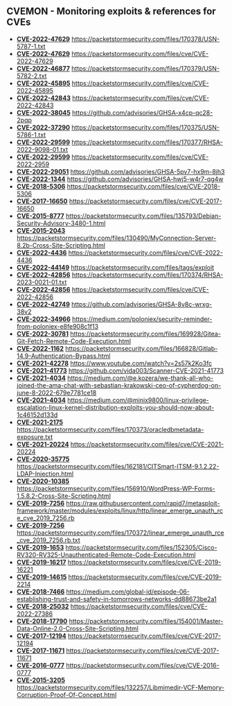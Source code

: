 ## CVEMON - Monitoring exploits & references for CVEs
- **[CVE-2022-47629](https://in.scanfactory.io/cvemon/CVE-2022-47629.html)** https://packetstormsecurity.com/files/170378/USN-5787-1.txt
- **[CVE-2022-47629](https://in.scanfactory.io/cvemon/CVE-2022-47629.html)** https://packetstormsecurity.com/files/cve/CVE-2022-47629
- **[CVE-2022-46877](https://in.scanfactory.io/cvemon/CVE-2022-46877.html)** https://packetstormsecurity.com/files/170379/USN-5782-2.txt
- **[CVE-2022-45895](https://in.scanfactory.io/cvemon/CVE-2022-45895.html)** https://packetstormsecurity.com/files/cve/CVE-2022-45895
- **[CVE-2022-42843](https://in.scanfactory.io/cvemon/CVE-2022-42843.html)** https://packetstormsecurity.com/files/cve/CVE-2022-42843
- **[CVE-2022-38045](https://in.scanfactory.io/cvemon/CVE-2022-38045.html)** https://github.com/advisories/GHSA-x4cp-qc28-2pqp
- **[CVE-2022-37290](https://in.scanfactory.io/cvemon/CVE-2022-37290.html)** https://packetstormsecurity.com/files/170375/USN-5786-1.txt
- **[CVE-2022-29599](https://in.scanfactory.io/cvemon/CVE-2022-29599.html)** https://packetstormsecurity.com/files/170377/RHSA-2022-9098-01.txt
- **[CVE-2022-29599](https://in.scanfactory.io/cvemon/CVE-2022-29599.html)** https://packetstormsecurity.com/files/cve/CVE-2022-2959
- **[CVE-2022-29051](https://in.scanfactory.io/cvemon/CVE-2022-29051.html)** https://github.com/advisories/GHSA-5pv7-hx9m-8jh3
- **[CVE-2022-1344](https://in.scanfactory.io/cvemon/CVE-2022-1344.html)** https://github.com/advisories/GHSA-hwj5-w4r7-qg4w
- **[CVE-2018-5306](https://in.scanfactory.io/cvemon/CVE-2018-5306.html)** https://packetstormsecurity.com/files/cve/CVE-2018-5306
- **[CVE-2017-16650](https://in.scanfactory.io/cvemon/CVE-2017-16650.html)** https://packetstormsecurity.com/files/cve/CVE-2017-16650
- **[CVE-2015-8777](https://in.scanfactory.io/cvemon/CVE-2015-8777.html)** https://packetstormsecurity.com/files/135793/Debian-Security-Advisory-3480-1.html
- **[CVE-2015-2043](https://in.scanfactory.io/cvemon/CVE-2015-2043.html)** https://packetstormsecurity.com/files/130490/MyConnection-Server-8.2b-Cross-Site-Scripting.html
- **[CVE-2022-4436](https://in.scanfactory.io/cvemon/CVE-2022-4436.html)** https://packetstormsecurity.com/files/cve/CVE-2022-4436
- **[CVE-2022-44149](https://in.scanfactory.io/cvemon/CVE-2022-44149.html)** https://packetstormsecurity.com/files/tags/exploit
- **[CVE-2022-42856](https://in.scanfactory.io/cvemon/CVE-2022-42856.html)** https://packetstormsecurity.com/files/170374/RHSA-2023-0021-01.txt
- **[CVE-2022-42856](https://in.scanfactory.io/cvemon/CVE-2022-42856.html)** https://packetstormsecurity.com/files/cve/CVE-2022-42856
- **[CVE-2022-42749](https://in.scanfactory.io/cvemon/CVE-2022-42749.html)** https://github.com/advisories/GHSA-8v8c-wrxg-38v2
- **[CVE-2022-34966](https://in.scanfactory.io/cvemon/CVE-2022-34966.html)** https://medium.com/poloniex/security-reminder-from-poloniex-e8fe908c1f13
- **[CVE-2022-30781](https://in.scanfactory.io/cvemon/CVE-2022-30781.html)** https://packetstormsecurity.com/files/169928/Gitea-Git-Fetch-Remote-Code-Execution.html
- **[CVE-2022-1162](https://in.scanfactory.io/cvemon/CVE-2022-1162.html)** https://packetstormsecurity.com/files/166828/Gitlab-14.9-Authentication-Bypass.html
- **[CVE-2021-42278](https://in.scanfactory.io/cvemon/CVE-2021-42278.html)** https://www.youtube.com/watch?v=2s57k2Ko3fc
- **[CVE-2021-41773](https://in.scanfactory.io/cvemon/CVE-2021-41773.html)** https://github.com/vida003/Scanner-CVE-2021-41773
- **[CVE-2021-4034](https://in.scanfactory.io/cvemon/CVE-2021-4034.html)** https://medium.com/@e.kozera/we-thank-all-who-joined-the-ama-chat-with-sebastian-krakowski-ceo-of-cypherdog-on-june-8-2022-679e7781ce18
- **[CVE-2021-4034](https://in.scanfactory.io/cvemon/CVE-2021-4034.html)** https://medium.com/@minix9800/linux-privilege-escalation-linux-kernel-distribution-exploits-you-should-now-about-1c46152d133d
- **[CVE-2021-2175](https://in.scanfactory.io/cvemon/CVE-2021-2175.html)** https://packetstormsecurity.com/files/170373/oracledbmetadata-exposure.txt
- **[CVE-2021-20224](https://in.scanfactory.io/cvemon/CVE-2021-20224.html)** https://packetstormsecurity.com/files/cve/CVE-2021-20224
- **[CVE-2020-35775](https://in.scanfactory.io/cvemon/CVE-2020-35775.html)** https://packetstormsecurity.com/files/162181/CITSmart-ITSM-9.1.2.22-LDAP-Injection.html
- **[CVE-2020-10385](https://in.scanfactory.io/cvemon/CVE-2020-10385.html)** https://packetstormsecurity.com/files/156910/WordPress-WP-Forms-1.5.8.2-Cross-Site-Scripting.html
- **[CVE-2019-7256](https://in.scanfactory.io/cvemon/CVE-2019-7256.html)** https://raw.githubusercontent.com/rapid7/metasploit-framework/master/modules/exploits/linux/http/linear_emerge_unauth_rce_cve_2019_7256.rb
- **[CVE-2019-7256](https://in.scanfactory.io/cvemon/CVE-2019-7256.html)** https://packetstormsecurity.com/files/170372/linear_emerge_unauth_rce_cve_2019_7256.rb.txt
- **[CVE-2019-1653](https://in.scanfactory.io/cvemon/CVE-2019-1653.html)** https://packetstormsecurity.com/files/152305/Cisco-RV320-RV325-Unauthenticated-Remote-Code-Execution.html
- **[CVE-2019-16217](https://in.scanfactory.io/cvemon/CVE-2019-16217.html)** https://packetstormsecurity.com/files/cve/CVE-2019-16221
- **[CVE-2019-14615](https://in.scanfactory.io/cvemon/CVE-2019-14615.html)** https://packetstormsecurity.com/files/cve/CVE-2019-2214
- **[CVE-2018-7466](https://in.scanfactory.io/cvemon/CVE-2018-7466.html)** https://medium.com/global-id/episode-06-establishing-trust-and-safety-in-tomorrows-networks-dd88673be2a1
- **[CVE-2018-25032](https://in.scanfactory.io/cvemon/CVE-2018-25032.html)** https://packetstormsecurity.com/files/cve/CVE-2022-27386
- **[CVE-2018-17790](https://in.scanfactory.io/cvemon/CVE-2018-17790.html)** https://packetstormsecurity.com/files/154001/Master-Data-Online-2.0-Cross-Site-Scripting.html
- **[CVE-2017-12194](https://in.scanfactory.io/cvemon/CVE-2017-12194.html)** https://packetstormsecurity.com/files/cve/CVE-2017-12194
- **[CVE-2017-11671](https://in.scanfactory.io/cvemon/CVE-2017-11671.html)** https://packetstormsecurity.com/files/cve/CVE-2017-11671
- **[CVE-2016-0777](https://in.scanfactory.io/cvemon/CVE-2016-0777.html)** https://packetstormsecurity.com/files/cve/CVE-2016-0777
- **[CVE-2015-3205](https://in.scanfactory.io/cvemon/CVE-2015-3205.html)** https://packetstormsecurity.com/files/132257/Libmimedir-VCF-Memory-Corruption-Proof-Of-Concept.html
